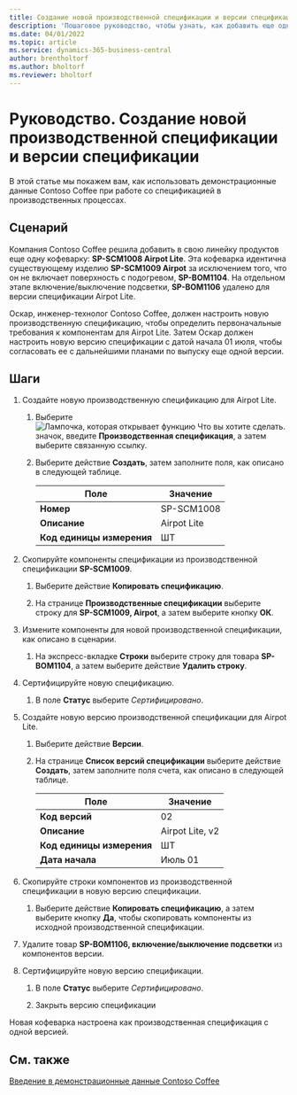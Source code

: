 ```yaml
---
title: Создание новой производственной спецификации и версии спецификации
description: 'Пошаговое руководство, чтобы узнать, как добавить еще одну кофеварку в линейку продуктов Contoso Coffee в Business Central.'
ms.date: 04/01/2022
ms.topic: article
ms.service: dynamics-365-business-central
author: brentholtorf
ms.author: bholtorf
ms.reviewer: bholtorf
---
```

# <a name="walkthrough-create-a-new-production-bom-and-bom-version"></a>Руководство. Создание новой производственной спецификации и версии спецификации

В этой статье мы покажем вам, как использовать демонстрационные данные Contoso Coffee при работе со спецификацией в производственных процессах.  

## <a name="scenario"></a>Сценарий

Компания Contoso Coffee решила добавить в свою линейку продуктов еще одну кофеварку: **SP-SCM1008 Airpot Lite**. Эта кофеварка идентична существующему изделию **SP-SCM1009 Airpot** за исключением того, что он не включает поверхность с подогревом, **SP-BOM1104**. На отдельном этапе включение/выключение подсветки, **SP-BOM1106** удалено для версии спецификации Airpot Lite.

Оскар, инженер-технолог Contoso Coffee, должен настроить новую производственную спецификацию, чтобы определить первоначальные требования к компонентам для Airpot Lite. Затем Оскар должен настроить новую версию спецификации с датой начала 01 июля, чтобы согласовать ее с дальнейшими планами по выпуску еще одной версии.

## <a name="steps"></a>Шаги

1. Создайте новую производственную спецификацию для Airpot Lite.

    1. Выберите ![Лампочка, которая открывает функцию Что вы хотите сделать.](../../media/ui-search/search_small.png "Что вы хотите сделать") значок, введите **Производственная спецификация**, а затем выберите связанную ссылку.  

    2. Выберите действие **Создать**, затем заполните поля, как описано в следующей таблице.  

        |Поле  |Значение  |
        |---------|---------|
        |**Номер** |SP-SCM1008|
        |**Описание** |Airpot Lite|
        |**Код единицы измерения**|ШТ  |

2. Скопируйте компоненты спецификации из производственной спецификации **SP-SCM1009**.

    1. Выберите действие **Копировать спецификацию**.

    2. На странице **Производственные спецификации** выберите строку для **SP-SCM1009, Airpot**, а затем выберите кнопку **ОК**.

3. Измените компоненты для новой производственной спецификации, как описано в сценарии.

    1. На экспресс-вкладке **Строки** выберите строку для товара **SP-BOM1104**, а затем выберите действие **Удалить строку**.  

4. Сертифицируйте новую спецификацию.  

    1. В поле **Статус** выберите *Сертифицировано*.  

5. Создайте новую версию производственной спецификации для Airpot Lite.

    1. Выберите действие **Версии**.

    2. На странице **Список версий спецификации** выберите действие **Создать**, затем заполните поля счета, как описано в следующей таблице.  

        |Поле  |Значение  |
        |---------|---------|
        |**Код версий** |02|
        |**Описание** |Airpot Lite, v2|
        |**Код единицы измерения**|ШТ  |  
        |**Дата начала**|Июль 01  |  

6. Скопируйте строки компонентов из производственной спецификации в новую версию спецификации.

    1. Выберите действие **Копировать спецификацию**, а затем выберите кнопку **Да**, чтобы скопировать компоненты из исходной производственной спецификации.

7. Удалите товар **SP-BOM1106, включение/выключение подсветки** из компонентов версии.

8. Сертифицируйте новую версию спецификации.

    1. В поле **Статус** выберите *Сертифицировано*.  

    2. Закрыть версию спецификации

Новая кофеварка настроена как производственная спецификация с одной версией.  

## <a name="see-also"></a>См. также

[Введение в демонстрационные данные Contoso Coffee](../contoso-coffee-intro.md)  

